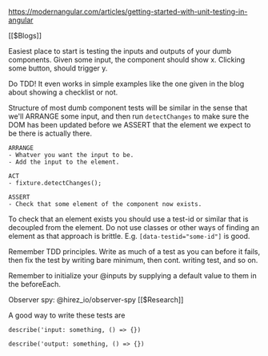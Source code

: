 https://modernangular.com/articles/getting-started-with-unit-testing-in-angular

[[$Blogs]]

Easiest place to start is testing the inputs and outputs of your dumb components. Given some input, the component should show x. Clicking some button, should trigger y.

Do TDD! It even works in simple examples like the one given in the blog about showing a checklist or not.

Structure of most dumb component tests will be similar in the sense that we'll ARRANGE some input, and then run `detectChanges` to make sure the DOM has been updated before we ASSERT that the element we expect to be there is actually there.

```
ARRANGE
- Whatver you want the input to be.
- Add the input to the element.

ACT
- fixture.detectChanges();

ASSERT
- Check that some element of the component now exists.
```

To check that an element exists you should use a test-id or similar that is decoupled from the element. Do not use classes or other ways of finding an element as that approach is brittle. E.g. `[data-testid="some-id"]` is good.

Remember TDD principles. Write as much of a test as you can before it fails, then fix the test by writing bare minimum, then cont. writing test, and so on.

Remember to initialize your @inputs by supplying a default value to them in the beforeEach.

Observer spy: @hirez_io/observer-spy [[$Research]]

A good way to write these tests are

`describe('input: something, () => {})`

`describe('output: something, () => {})`
